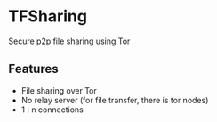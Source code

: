 # TFSharing
Secure p2p file sharing using Tor

## Features
- File sharing over Tor
- No relay server (for file transfer, there is tor nodes)
- 1 : n connections
